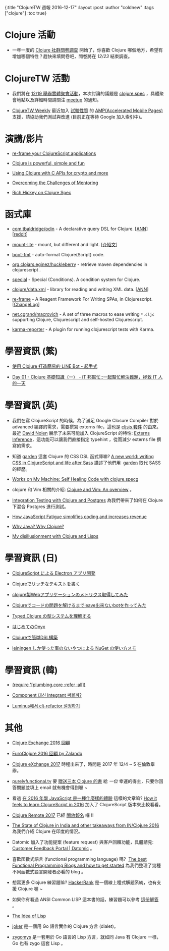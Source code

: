 {:title "ClojureTW 週報 2016-12-17"
:layout :post
:author "coldnew"
:tags  ["clojure"]
:toc true}

# Clojure 活動

* 一年一度的 [Clojure 社群問卷調查](https://www.surveymonkey.com/r/clojure2016) 開始了，你喜歡 Clojure 哪個地方，希望有增加哪個特性？趕快來填問卷吧，問卷將在 *12/23* 結束調查。

# ClojureTW 活動

* 我們將在 [12/19 舉辦實體聚會活動](https://www.meetup.com/Clojure-tw/events/235951132/)，本次討論的議題是 [clojure.spec](http://clojure.org/about/spec) ，具體聚會地點以及詳細時間請關注 [meetup](https://www.meetup.com/Clojure-tw/events/235951132/) 的通知。

* [ClojureTW Weekly](https://github.com/clojure-tw/weekly) 最近加入 [試驗性質](https://github.com/clojure-tw/weekly/pull/9) 的 [AMP(Accelerated Mobile Pages)](https://ampproject.org/) 支援，請協助我們測試與改進 (目前正在等待 Google 加入索引中)。

# 演講/影片

* [re-frame your ClojureScript applications](https://www.youtube.com/watch?v=cDzjlx6otCU)

* [Clojure is powerful, simple and fun](https://www.youtube.com/watch?v=9CDkJjdjDJs)

* [Using Clojure with C APIs for crypto and more](https://www.youtube.com/watch?v=Lf-M1ZH6KME)

* [Overcoming the Challenges of Mentoring](https://www.youtube.com/watch?v=gqnvSW9yniU)

* [Rich Hickey on Clojure Spec](https://vimeo.com/195711510)

# 函式庫

* [com.tbaldridge/odin](https://github.com/halgari/odin) - A declarative query DSL for Clojure. [[ANN](https://groups.google.com/forum/#!msg/clojure/KDBc0XNm6m4/LaSAJv12DgAJ)] [[reddit](https://www.reddit.com/r/Clojure/comments/5hn30v/odin_an_embedded_extensible_logic_dsl_for_clojure/)]

* [mount-lite](https://github.com/aroemers/mount-lite) - mount, but different and light. [[介紹文](http://www.functionalbytes.nl//clojure/mount/mount-lite/2016/12/10/mount-lite-2.html)]

* [boot-fmt](https://github.com/pesterhazy/boot-fmt) - auto-format Clojure(Script) code.

* [org.clojars.eginez/huckleberry](https://github.com/eginez/huckleberry) - retrieve maven dependencies in clojurescript
.
* [special](https://github.com/clojureman/special) - Special (Conditions). A condition system for Clojure.

* [clojure/data.xml](https://github.com/clojure/data.xml) - library for reading and writing XML data. [[ANN](https://groups.google.com/forum/#!msg/clojure/tlIHHR58Vqs/eZtK54h6DwAJ)]

* [re-frame](https://github.com/Day8/re-frame) - A Reagent Framework For Writing SPAs, in Clojurescript. [[ChangeLog](https://github.com/Day8/re-frame/blob/master/CHANGES.md#090-20161215)]

* [net.cgrand/macrovich](https://github.com/cgrand/macrovich) -  A set of three macros to ease writing `*.cljc` supporting Clojure, Clojurescript and self-hosted Clojurescript.

* [karma-reporter](https://github.com/honzabrecka/karma-reporter) -  A plugin for running clojurescript tests with Karma.

# 學習資訊 (繁)

* [使用 Clojure 打造簡易的 LINE Bot - 起手式](https://blog.lovecankill.com/posts/2016-12-06-hello-linebot/)

* [Day 01 - Clojure 基礎知識（一） - iT 邦幫忙::一起幫忙解決難題，拯救 IT 人的一天](http://ithelp.ithome.com.tw/articles/10184776)


# 學習資訊 (英)

* 我們在寫 ClojureScript 的時候，為了滿足 Google Closure Compiler 對於 advanced 編譯的需求，需要撰寫 externs file，這也是 [cljsjs 套件](http://cljsjs.github.io/) 的由來。最近 [David Nolen](https://github.com/swannodette) 展示了未來可能加入 ClojureScript 的特性: 
[Externs Inference](https://gist.github.com/swannodette/4fc9ccc13f62c66456daf19c47692799)，這功能可以讓我們直接指定 typehint ，從而減少 externs file 撰寫的需求。

* 知道 [garden](https://github.com/noprompt/garden) 這套 Clojure 的 CSS DSL 函式庫嘛? [A new world: writing CSS in ClojureScript and life after Sass](https://blog.estimate-work.com/a-new-world-writing-css-in-clojurescript-and-life-after-sass-bdf5bc80a24f#.fpyaosfun) 講述了他們用  [garden](https://github.com/noprompt/garden) 取代 SASS 的經歷。

* [Works on My Machine: Self Healing Code with clojure.specg](http://blog.cognitect.com/blog/2016/12/9/works-on-my-machine-self-healing-code-with-clojurespec-1)

* clojure 和 Vim 相關的介紹: [Clojure and Vim: An overview](https://juxt.pro/blog/posts/vim-1.html) 。

* [Integration Testing with Clojure and Postgres](http://mcramm.com/post/integration-tests-for-clojure-and-postgres/) 為我們帶來了如何在 Clojure 下混合 Postgres 進行測試。

* [How JavaScript Fatigue simplifies coding and increases revenue](https://medium.com/@puppybits/how-javascript-fatigue-simplifies-coding-and-increases-revenue-46925c7efd47#.ezsf2pvmj)

* [Why Java? Why Clojure?](http://danlebrero.com/2016/12/14/why-java-why-clojure/)

* [My disillusionment with Clojure and Lisps](https://medium.com/@boxed/my-disillusionment-with-clojure-and-lisps-9eca38ab7f0c#.ow9452otl)

# 學習資訊 (日)

* [ClojureScript による Electron アプリ開発](http://qiita.com/snufkon/items/d6d6f6a80af9f7fc57a7)

* [Clojureでリッチなテキストを書く](http://qiita.com/iku000888/items/b4d0243e3b5708d22a9b)

* [clojure製Webアプリケーションのメトリクス取得してみた](http://qiita.com/blackawa/items/5d0791673fceeba9e1a5)

* [Clojureでコードの問題を解けるまでleave出來ないbotを作ってみた](http://qiita.com/If_I_were_boxp/items/7eea4bdb8c9ce76c468c)

* [Typed Clojure の型システムを理解する](http://qiita.com/wgag/items/8e5e7a97f17f1f74395b)

* [はじめてのOnyx](http://qiita.com/lambda-knight/items/fd9a987da1f87dcf227a)

* [Clojureで簡単DSL構築](http://qiita.com/lagenorhynque/items/645578dbc6ef20cbf40a)

* [leiningen しか使った事のないやつによる NuGet の使い方メモ](http://sunday-programming.hatenablog.com/entry/2016/12/16/155325)

# 學習資訊 (韓)

* [(require '[plumbing.core :refer :all])](http://clojure.kr/the-missing-macros)

* [Component 대신 Integrant 써볼까?](http://clojure.kr/integrant)

* [Luminus에서 clj-refactor 설정하기](http://clojure.kr/luminus-clj-refactor)

# 其他

* [Clojure Exchange 2016 回顧](https://rrees.me/2016/12/13/clojure-exchange-2016/)

* [EuroClojure 2016 回顧 by Zalando](https://tech.zalando.com/blog/zalando-lands-at-euroclojure-2016/)

* [Clojure eXchange 2017](https://skillsmatter.com/conferences/8783-clojure-exchange-2017) 時程出來了，時間是 2017 年 12/4 ~ 5 在倫敦舉辦。

* [purelyfunctional.tv](https://purelyfunctional.tv) 要 [贈送三本 Clojure 的書](https://purelyfunctional.tv/giveaways/year-end-clojure-book-giveaway/) 給 *一位* 幸運的得主，只要你回答問題並填上 email 就有機會得到喔 ~

* 看過 [在 2016 年學 JavaScript 是一種什麼樣的體驗](https://kknews.cc/zh-tw/tech/zl9q93.html) 這樣的文章嘛? [How it feels to learn ClojureScript in 2016](https://medium.com/degree9/how-it-feels-to-learn-clojurescript-in-2016-1372ed894ab5#.bz3zpxqzc) 加入了 ClojureScript 版本來比較看看。

* [Clojure Remote 2017](https://clojureremote.com/schedule/) 已經 [開放報名](https://gumroad.com/l/cr17) 囉 !!

* [The State of Clojure in India and other takeaways from IN/Clojure 2016](https://medium.com/@mohitthatte/the-state-of-clojure-in-india-and-other-takeaways-from-in-clojure-2016-400a61ce2db4#.rk3ll3cms) 為我們介紹 Clojure 在印度的情況。

* Datomic 加入了功能提案 (feature request) 與客戶回饋功能，具體請見: [Customer Feedback Portal | Datomic](http://blog.datomic.com/2016/12/customer-feedback-portal.html) 。

* 喜歡函數式語言 (functional programming language) 嗎?  [The best Functional Programming Blogs and how to get started](https://medium.com/@FunctionalWorks/the-best-functional-programming-blogs-49303cc701b5#.xflat17ce) 為我們整理了幾種不同函數式語言開發者必看的 blog 。

* 想寫更多 Clojure 練習題嘛? [HackerRank](https://www.hackerrank.com/) 是一個線上程式解題系統，也有支援 Clojure 喔 ~

* 如果你有看過 ANSI Common LISP 這本書的話，練習題可以參考 [這份解答](http://www.shido.info/lisp/pacl2_e.html) 。

* [The Idea of Lisp](https://dev.to/ericnormand/the-idea-of-lisp)

* [joker](https://github.com/candid82/joker) 是一個用 Go 語言實作的 Clojure 方言 (dialet)。

* [zygomys](https://github.com/glycerine/zygomys) 是一套用於 Go 語言的 Lisp 方言，就如同 Java 有 Clojure 一樣， Go 也有 zygo 這套 Lisp 。
